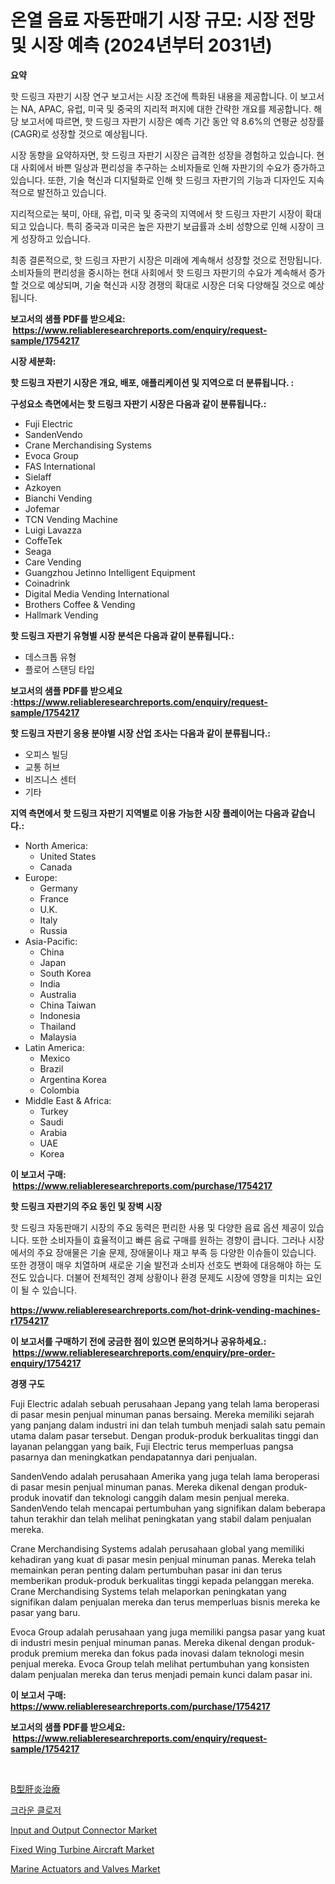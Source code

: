 <p><h1>온열 음료 자동판매기 시장 규모: 시장 전망 및 시장 예측 (2024년부터 2031년)</h1></p><p><strong>요약</strong></p>
<p><p>핫 드링크 자판기 시장 연구 보고서는 시장 조건에 특화된 내용을 제공합니다. 이 보고서는 NA, APAC, 유럽, 미국 및 중국의 지리적 퍼지에 대한 간략한 개요를 제공합니다. 해당 보고서에 따르면, 핫 드링크 자판기 시장은 예측 기간 동안 약 8.6%의 연평균 성장률(CAGR)로 성장할 것으로 예상됩니다.</p><p>시장 동향을 요약하자면, 핫 드링크 자판기 시장은 급격한 성장을 경험하고 있습니다. 현대 사회에서 바쁜 일상과 편리성을 추구하는 소비자들로 인해 자판기의 수요가 증가하고 있습니다. 또한, 기술 혁신과 디지털화로 인해 핫 드링크 자판기의 기능과 디자인도 지속적으로 발전하고 있습니다.</p><p>지리적으로는 북미, 아태, 유럽, 미국 및 중국의 지역에서 핫 드링크 자판기 시장이 확대되고 있습니다. 특히 중국과 미국은 높은 자판기 보급률과 소비 성향으로 인해 시장이 크게 성장하고 있습니다.</p><p>최종 결론적으로, 핫 드링크 자판기 시장은 미래에 계속해서 성장할 것으로 전망됩니다. 소비자들의 편리성을 중시하는 현대 사회에서 핫 드링크 자판기의 수요가 계속해서 증가할 것으로 예상되며, 기술 혁신과 시장 경쟁의 확대로 시장은 더욱 다양해질 것으로 예상됩니다.</p></p>
<p><strong>보고서의 샘플 PDF를 받으세요: &nbsp;<a href="https://www.reliableresearchreports.com/enquiry/request-sample/1754217">https://www.reliableresearchreports.com/enquiry/request-sample/1754217</a></strong></p>
<p><strong>시장 세분화:</strong></p>
<p><strong> 핫 드링크 자판기 시장은 개요, 배포, 애플리케이션 및 지역으로 더 분류됩니다. :</strong></p>
<p><strong>구성요소 측면에서는 핫 드링크 자판기 시장은 다음과 같이 분류됩니다.:</strong></p>
<p><ul><li>Fuji Electric</li><li>SandenVendo</li><li>Crane Merchandising Systems</li><li>Evoca Group</li><li>FAS International</li><li>Sielaff</li><li>Azkoyen</li><li>Bianchi Vending</li><li>Jofemar</li><li>TCN Vending Machine</li><li>Luigi Lavazza</li><li>CoffeTek</li><li>Seaga</li><li>Care Vending</li><li>Guangzhou Jetinno Intelligent Equipment</li><li>Coinadrink</li><li>Digital Media Vending International</li><li>Brothers Coffee & Vending</li><li>Hallmark Vending</li></ul></p>
<p><strong> 핫 드링크 자판기 유형별 시장 분석은 다음과 같이 분류됩니다.:</strong></p>
<p><ul><li>데스크톱 유형</li><li>플로어 스탠딩 타입</li></ul></p>
<p><strong>보고서의 샘플 PDF를 받으세요 :<a href="https://www.reliableresearchreports.com/enquiry/request-sample/1754217">https://www.reliableresearchreports.com/enquiry/request-sample/1754217</a></strong></p>
<p><strong> 핫 드링크 자판기 응용 분야별 시장 산업 조사는 다음과 같이 분류됩니다.:</strong></p>
<p><ul><li>오피스 빌딩</li><li>교통 허브</li><li>비즈니스 센터</li><li>기타</li></ul></p>
<p><strong>지역 측면에서 핫 드링크 자판기 지역별로 이용 가능한 시장 플레이어는 다음과 같습니다.:</strong></p>
<p><ul>
    <li>
        North America:
        <ul>
            <li>United States</li>
            <li>Canada</li>
        </ul>
    </li>
    <li>
        Europe:
        <ul>
            <li>Germany</li>
            <li>France</li>
            <li>U.K.</li>
            <li>Italy</li>
            <li>Russia</li>
        </ul>
    </li>
    <li>
        Asia-Pacific:
        <ul>
            <li>China</li>
            <li>Japan</li>
            <li>South Korea</li>
            <li>India</li>
            <li>Australia</li>
            <li>China Taiwan</li>
            <li>Indonesia</li>
            <li>Thailand</li>
            <li>Malaysia</li>
        </ul>
    </li>
    <li>
        Latin America:
        <ul>
            <li>Mexico</li>
            <li>Brazil</li>
            <li>Argentina Korea</li>
            <li>Colombia</li>
        </ul>
    </li>
    <li>
        Middle East & Africa:
        <ul>
            <li>Turkey</li>
            <li>Saudi</li>
            <li>Arabia</li>
            <li>UAE</li>
            <li>Korea</li>
        </ul>
    </li>
    </ul></p>
<p><strong>이 보고서 구매: &nbsp;<a href="https://www.reliableresearchreports.com/purchase/1754217">https://www.reliableresearchreports.com/purchase/1754217</a></strong></p>
<p><strong>핫 드링크 자판기의 주요 동인 및 장벽 시장</strong></p>
<p><p>핫 드링크 자동판매기 시장의 주요 동력은 편리한 사용 및 다양한 음료 옵션 제공이 있습니다. 또한 소비자들이 효율적이고 빠른 음료 구매를 원하는 경향이 큽니다. 그러나 시장에서의 주요 장애물은 기술 문제, 장애물이나 재고 부족 등 다양한 이슈들이 있습니다. 또한 경쟁이 매우 치열하며 새로운 기술 발전과 소비자 선호도 변화에 대응해야 하는 도전도 있습니다. 더불어 전체적인 경제 상황이나 환경 문제도 시장에 영향을 미치는 요인이 될 수 있습니다.</p></p>
<p><strong><a href="https://www.reliableresearchreports.com/hot-drink-vending-machines-r1754217">https://www.reliableresearchreports.com/hot-drink-vending-machines-r1754217</a></strong></p>
<p><strong>이 보고서를 구매하기 전에 궁금한 점이 있으면 문의하거나 공유하세요.: &nbsp;<a href="https://www.reliableresearchreports.com/enquiry/pre-order-enquiry/1754217">https://www.reliableresearchreports.com/enquiry/pre-order-enquiry/1754217</a></strong></p>
<p><strong>경쟁 구도</strong></p>
<p><p>Fuji Electric adalah sebuah perusahaan Jepang yang telah lama beroperasi di pasar mesin penjual minuman panas bersaing. Mereka memiliki sejarah yang panjang dalam industri ini dan telah tumbuh menjadi salah satu pemain utama dalam pasar tersebut. Dengan produk-produk berkualitas tinggi dan layanan pelanggan yang baik, Fuji Electric terus memperluas pangsa pasarnya dan meningkatkan pendapatannya dari penjualan.</p><p>SandenVendo adalah perusahaan Amerika yang juga telah lama beroperasi di pasar mesin penjual minuman panas. Mereka dikenal dengan produk-produk inovatif dan teknologi canggih dalam mesin penjual mereka. SandenVendo telah mencapai pertumbuhan yang signifikan dalam beberapa tahun terakhir dan telah melihat peningkatan yang stabil dalam penjualan mereka.</p><p>Crane Merchandising Systems adalah perusahaan global yang memiliki kehadiran yang kuat di pasar mesin penjual minuman panas. Mereka telah memainkan peran penting dalam pertumbuhan pasar ini dan terus memberikan produk-produk berkualitas tinggi kepada pelanggan mereka. Crane Merchandising Systems telah melaporkan peningkatan yang signifikan dalam penjualan mereka dan terus memperluas bisnis mereka ke pasar yang baru.</p><p>Evoca Group adalah perusahaan yang juga memiliki pangsa pasar yang kuat di industri mesin penjual minuman panas. Mereka dikenal dengan produk-produk premium mereka dan fokus pada inovasi dalam teknologi mesin penjual mereka. Evoca Group telah melihat pertumbuhan yang konsisten dalam penjualan mereka dan terus menjadi pemain kunci dalam pasar ini.</p></p>
<p><strong>이 보고서 구매: &nbsp; <a href="https://www.reliableresearchreports.com/purchase/1754217">https://www.reliableresearchreports.com/purchase/1754217</a></strong></p>
<p><strong>보고서의 샘플 PDF를 받으세요: &nbsp;<a href="https://www.reliableresearchreports.com/enquiry/request-sample/1754217">https://www.reliableresearchreports.com/enquiry/request-sample/1754217</a></strong><strong></strong></p>
<p>&nbsp;</p>
<p><p><a href="https://github.com/jkjreqjscoxx7/Market-Research-Report-List-1/blob/main/532035227712.md">B型肝炎治療</a></p><p><a href="https://medium.com/@chickenlegs8687/%ED%81%AC%EB%9D%BC%EC%9A%B4-%ED%81%B4%EB%A1%9C%EC%A0%80-%EC%8B%9C%EC%9E%A5-%EC%8B%9C%EC%9E%A5-cagr-%EC%8B%9C%EC%9E%A5-%ED%8A%B8%EB%A0%8C%EB%93%9C-%EB%B0%8F-%EC%84%B1%EC%9E%A5-%EC%A0%84%EB%9E%B5%EC%97%90-%EB%8C%80%ED%95%9C-%ED%86%B5%EC%B0%B0%EB%A0%A5-ae765e4f20bf">크라운 클로저</a></p><p><a href="https://sulfuric-clavicle-d39.notion.site/Input-and-Output-Connector-Market-Report-Reveals-the-Latest-Trends-And-Growth-Opportunities-of-this--e70e70de79b447578a3a4b59181a22f0">Input and Output Connector Market</a></p><p><a href="https://github.com/yoshih12/Market-Research-Report-List-2/blob/main/fixed-wing-turbine-aircraft-market.md">Fixed Wing Turbine Aircraft Market</a></p><p><a href="https://view.publitas.com/reportprime-1/marine-actuators-and-valves-market-size-cagr-trends-2024-2030/">Marine Actuators and Valves Market</a></p></p>